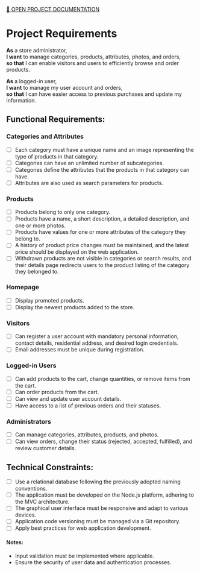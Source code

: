 [📄 OPEN PROJECT DOCUMENTATION](https://github.com/adrianjurisic/WebShop-backend-Node.js/tree/main/.DOCUMENTATION)


# Project Requirements

**As** a store administrator,  
**I want** to manage categories, products, attributes, photos, and orders,  
**so that** I can enable visitors and users to efficiently browse and order products.  

**As** a logged-in user,  
**I want** to manage my user account and orders,  
**so that** I can have easier access to previous purchases and update my information.

## Functional Requirements:

### Categories and Attributes
- [ ] Each category must have a unique name and an image representing the type of products in that category.
- [ ] Categories can have an unlimited number of subcategories.
- [ ] Categories define the attributes that the products in that category can have.
- [ ] Attributes are also used as search parameters for products.

### Products
- [ ] Products belong to only one category.
- [ ] Products have a name, a short description, a detailed description, and one or more photos.
- [ ] Products have values for one or more attributes of the category they belong to.
- [ ] A history of product price changes must be maintained, and the latest price should be displayed on the web application.
- [ ] Withdrawn products are not visible in categories or search results, and their details page redirects users to the product listing of the category they belonged to.

### Homepage
- [ ] Display promoted products.
- [ ] Display the newest products added to the store.

### Visitors
- [ ] Can register a user account with mandatory personal information, contact details, residential address, and desired login credentials.
- [ ] Email addresses must be unique during registration.

### Logged-in Users
- [ ] Can add products to the cart, change quantities, or remove items from the cart.
- [ ] Can order products from the cart.
- [ ] Can view and update user account details.
- [ ] Have access to a list of previous orders and their statuses.

### Administrators
- [ ] Can manage categories, attributes, products, and photos.
- [ ] Can view orders, change their status (rejected, accepted, fulfilled), and review customer details.

## Technical Constraints:
- [ ] Use a relational database following the previously adopted naming conventions.
- [ ] The application must be developed on the Node.js platform, adhering to the MVC architecture.
- [ ] The graphical user interface must be responsive and adapt to various devices.
- [ ] Application code versioning must be managed via a Git repository.
- [ ] Apply best practices for web application development.

#### Notes:
- Input validation must be implemented where applicable.
- Ensure the security of user data and authentication processes.
